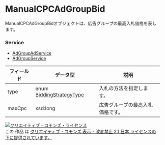 # ManualCPCAdGroupBid
ManualCPCAdGroupBidオブジェクトは、広告グループの最高入札価格を表します。
### Service
+ [AdGroupAdService](../services/AdGroupAdService.md)
+ [AdGroupService](../services/AdGroupService.md)

| フィールド | データ型 | 説明 | 
|---|---|---|
| type| enum <a href="../data/BiddingStrategyType.md">BiddingStrategyType</a>| 入札の方法を指定します。 |
| maxCpc| xsd:long| 広告グループの最高入札価格です。 |
<a rel="license" href="http://creativecommons.org/licenses/by-nd/2.1/jp/"><img alt="クリエイティブ・コモンズ・ライセンス" style="border-width:0" src="https://i.creativecommons.org/l/by-nd/2.1/jp/88x31.png" /></a><br />この 作品 は <a rel="license" href="http://creativecommons.org/licenses/by-nd/2.1/jp/">クリエイティブ・コモンズ 表示 - 改変禁止 2.1 日本 ライセンスの下に提供されています。</a>

